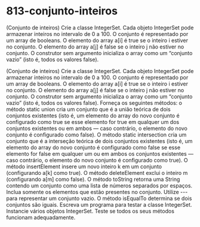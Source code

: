 # 813-conjunto-inteiros
(Conjunto de inteiros) Crie a classe IntegerSet. Cada objeto IntegerSet pode armazenar inteiros no intervalo de 0 a 100. O conjunto é representado por um array de booleans. O elemento do array a[i] é true se o inteiro i estiver no conjunto. O elemento do array a[j] é false se o inteiro j não estiver no conjunto. O construtor sem argumento inicializa o array como um “conjunto vazio” (isto é, todos os valores false).

(Conjunto de inteiros) Crie a classe IntegerSet. Cada objeto IntegerSet pode armazenar inteiros no intervalo de 0 a 100. O conjunto é representado por um array de booleans. O elemento do array a[i] é true se o inteiro i estiver no conjunto. O elemento do array
a[j] é false se o inteiro j não estiver no conjunto. O construtor sem argumento inicializa o array como um “conjunto vazio” (isto é,
todos os valores false).
Forneça os seguintes métodos: o método static union cria um conjunto que é a união teórica de dois conjuntos existentes (isto é,
um elemento do array do novo conjunto é configurado como true se esse elemento for true em qualquer um dos conjuntos existentes ou
em ambos — caso contrário, o elemento do novo conjunto é configurado como false). O método static intersection cria um conjunto que é a interseção teórica de dois conjuntos existentes (isto é, um elemento do array do novo conjunto é configurado como false se
esse elemento for false em qualquer um ou em ambos os conjuntos existentes — caso contrário, o elemento do novo conjunto é configurado como true). O método insertElement insere um novo inteiro k em um conjunto (configurando a[k] como true). O método
deleteElement exclui o inteiro m (configurando a[m] como false). O método toString retorna uma String contendo um conjunto como uma lista de números separados por espaços. Inclua somente os elementos que estão presentes no conjunto. Utilize --- para
representar um conjunto vazio. O método isEqualTo determina se dois conjuntos são iguais. Escreva um programa para testar a classe
IntegerSet. Instancie vários objetos IntegerSet. Teste se todos os seus métodos funcionam adequadamente.
